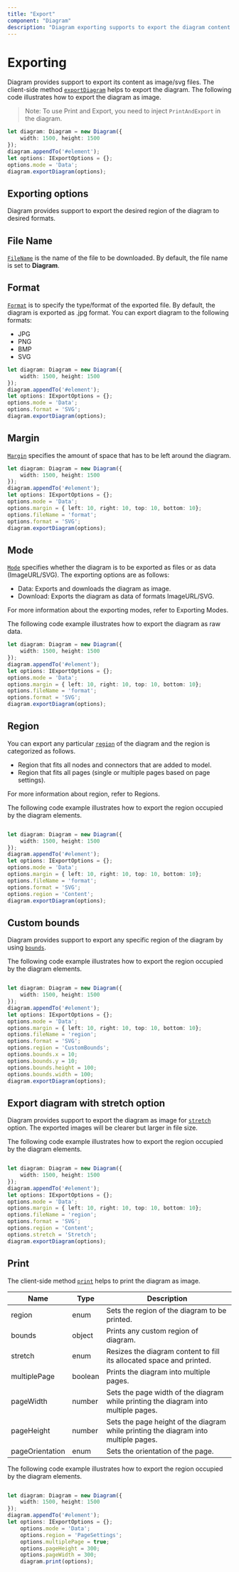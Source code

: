 ```yaml
---
title: "Export"
component: "Diagram"
description: "Diagram exporting supports to export the diagram content as image/svg"
---
```


# Exporting

Diagram provides support to export its content as image/svg files.
The client-side method [`exportDiagram`](../api/diagram#exportDiagram) helps to export the diagram. The following code illustrates how to export the diagram as image.

>Note: To use Print and Export, you need to inject `PrintAndExport` in the diagram.

<!-- markdownlint-disable MD033 -->

```typescript
let diagram: Diagram = new Diagram({
    width: 1500, height: 1500
});
diagram.appendTo('#element');
let options: IExportOptions = {};
options.mode = 'Data';
diagram.exportDiagram(options);
```

## Exporting options

Diagram provides support to export the desired region of the diagram to desired formats.

## File Name

[`FileName`](../api/diagram/iExportOptions#fileName-string) is the name of the file to be downloaded. By default, the file name is set to **Diagram**.

## Format

[`Format`](../api/diagram/iExportOptions#format-fileformat) is to specify the type/format of the exported file. By default, the diagram is exported as .jpg format. You can export diagram to the following formats:

* JPG
* PNG
* BMP
* SVG

```typescript
let diagram: Diagram = new Diagram({
    width: 1500, height: 1500
});
diagram.appendTo('#element');
let options: IExportOptions = {};
options.mode = 'Data';
options.format = 'SVG';
diagram.exportDiagram(options);
```

## Margin

[`Margin`](../api/diagram/iExportOptions#margin-marginmodel) specifies the amount of space that has to be left around the diagram.

<!-- markdownlint-disable MD033 -->

```typescript
let diagram: Diagram = new Diagram({
    width: 1500, height: 1500
});
diagram.appendTo('#element');
let options: IExportOptions = {};
options.mode = 'Data';
options.margin = { left: 10, right: 10, top: 10, bottom: 10};
options.fileName = 'format';
options.format = 'SVG';
diagram.exportDiagram(options);

```

## Mode

[`Mode`](../api/diagram/iExportOptions#mode-exportmodes) specifies whether the diagram is to be exported as files or as data (ImageURL/SVG). The exporting options are as follows:

* Data: Exports and downloads the diagram as image.
* Download: Exports the diagram as data of formats ImageURL/SVG.

For more information about the exporting modes, refer to Exporting Modes.

The following code example illustrates how to export the diagram as raw data.

```typescript
let diagram: Diagram = new Diagram({
    width: 1500, height: 1500
});
diagram.appendTo('#element');
let options: IExportOptions = {};
options.mode = 'Data';
options.margin = { left: 10, right: 10, top: 10, bottom: 10};
options.fileName = 'format';
options.format = 'SVG';
diagram.exportDiagram(options);

```

## Region

You can export any particular [`region`](../api/diagram/iExportOptions#region-diagramregions) of the diagram and the region is categorized as follows.

* Region that fits all nodes and connectors that are added to model.
* Region that fits all pages (single or multiple pages based on page settings).

For more information about region, refer to Regions.

The following code example illustrates how to export the region occupied by the diagram elements.

```typescript

let diagram: Diagram = new Diagram({
    width: 1500, height: 1500
});
diagram.appendTo('#element');
let options: IExportOptions = {};
options.mode = 'Data';
options.margin = { left: 10, right: 10, top: 10, bottom: 10};
options.fileName = 'format';
options.format = 'SVG';
options.region = 'Content';
diagram.exportDiagram(options);

```

## Custom bounds

Diagram provides support to export any specific region of the diagram by using [`bounds`](../api/diagram/iExportOptions#bounds-rect).

The following code example illustrates how to export the region occupied by the diagram elements.

```typescript

let diagram: Diagram = new Diagram({
    width: 1500, height: 1500
});
diagram.appendTo('#element');
let options: IExportOptions = {};
options.mode = 'Data';
options.margin = { left: 10, right: 10, top: 10, bottom: 10};
options.fileName = 'region';
options.format = 'SVG';
options.region = 'CustomBounds';
options.bounds.x = 10;
options.bounds.y = 10;
options.bounds.height = 100;
options.bounds.width = 100;
diagram.exportDiagram(options);
```

## Export diagram with stretch option

Diagram provides support to export the diagram as image for [`stretch`](../api/diagram/iExportOptions#stretch-stretch) option. The exported images will be clearer but larger in file size.

The following code example illustrates how to export the region occupied by the diagram elements.

```typescript

let diagram: Diagram = new Diagram({
    width: 1500, height: 1500
});
diagram.appendTo('#element');
let options: IExportOptions = {};
options.mode = 'Data';
options.margin = { left: 10, right: 10, top: 10, bottom: 10};
options.fileName = 'region';
options.format = 'SVG';
options.region = 'Content';
options.stretch = 'Stretch';
diagram.exportDiagram(options);
```

## Print

The client-side method [`print`](../api/diagram#print) helps to print the diagram as image.

| Name | Type | Description|
|-------- | -------- | -------- |
| region | enum | Sets the region of the diagram to be printed. |
| bounds | object | Prints any custom region of diagram. |
| stretch| enum | Resizes the diagram content to fill its allocated space and printed.|
| multiplePage | boolean | Prints the diagram into multiple pages. |
| pageWidth | number | Sets the page width of the diagram while printing the diagram into multiple pages. |
| pageHeight| number | Sets the page height of the diagram while printing the diagram into multiple pages.|
| pageOrientation | enum | Sets the orientation of the page. |

The following code example illustrates how to export the region occupied by the diagram elements.

```typescript

let diagram: Diagram = new Diagram({
    width: 1500, height: 1500
});
diagram.appendTo('#element');
let options: IExportOptions = {};
    options.mode = 'Data';
    options.region = 'PageSettings';
    options.multiplePage = true;
    options.pageHeight = 300;
    options.pageWidth = 300;
    diagram.print(options);
```
